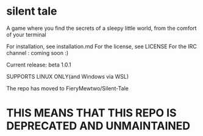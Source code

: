 # silent tale
A game where you find the secrets of a sleepy little world, from the comfort of your terminal

For installation, see installation.md
For the license, see LICENSE
For the IRC channel : coming soon :)

Current release: beta 1.0.1

SUPPORTS LINUX ONLY(and Windows via WSL)

The repo has moved to FieryMewtwo/Silent-Tale

# THIS MEANS THAT THIS REPO IS DEPRECATED AND UNMAINTAINED 
